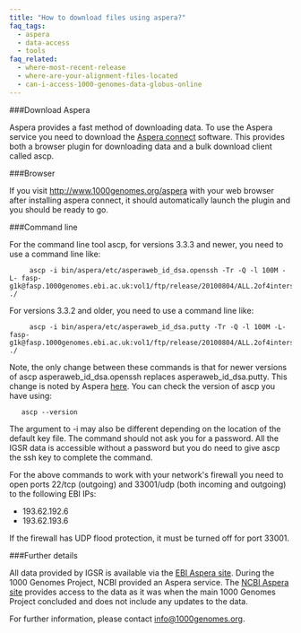 ```yaml
---
title: "How to download files using aspera?"
faq_tags:
  - aspera
  - data-access
  - tools
faq_related:
  - where-most-recent-release
  - where-are-your-alignment-files-located
  - can-i-access-1000-genomes-data-globus-online
---
```


###Download Aspera

Aspera provides a fast method of downloading data. To use the Aspera service you need to download the [Aspera connect](http://asperasoft.com/software/transfer-clients/connect-web-browser-plug-in/) software. This provides both a browser plugin for downloading data and a bulk download client called ascp.

###Browser

If you visit http://www.1000genomes.org/aspera with your web browser after installing
aspera connect, it should automatically launch the plugin and you should be ready to go.

###Command line

For the command line tool ascp, for versions 3.3.3 and newer, you need to use a command line like:

         ascp -i bin/aspera/etc/asperaweb_id_dsa.openssh -Tr -Q -l 100M -L- fasp-g1k@fasp.1000genomes.ebi.ac.uk:vol1/ftp/release/20100804/ALL.2of4intersection.20100804.genotypes.vcf.gz ./

For versions 3.3.2 and older, you need to use a command line like:

         ascp -i bin/aspera/etc/asperaweb_id_dsa.putty -Tr -Q -l 100M -L- fasp-g1k@fasp.1000genomes.ebi.ac.uk:vol1/ftp/release/20100804/ALL.2of4intersection.20100804.genotypes.vcf.gz ./

Note, the only change between these commands is that for newer versions of ascp asperaweb_id_dsa.openssh replaces asperaweb_id_dsa.putty. This change is noted by Aspera [here](https://support.asperasoft.com/entries/38675468-Command-line-ascp-transfer-asking-for-a-passphrase-after-Connect-plugin-upgrade). You can check the version of ascp you have using:

       ascp --version

The argument to -i may also be different depending on the location of the default key file. The command should not ask you for a password. All the IGSR data is accessible without a password but you do need to give ascp the ssh key to complete the command.

For the above commands to work with your network's firewall you need to open ports 22/tcp (outgoing) and 33001/udp (both incoming and outgoing) to the following EBI IPs:

- 193.62.192.6
- 193.62.193.6

If the firewall has UDP flood protection, it must be turned off for port 33001.

###Further details

All data provided by IGSR is available via the [EBI Aspera site](http://www.1000genomes.org/aspera). During the 1000 Genomes Project, NCBI provided an Aspera service. The [NCBI Aspera site](http://www.ncbi.nlm.nih.gov/projects/faspftp/1000genomes/) provides access to the data as it was when the main 1000 Genomes Project concluded and does not include any updates to the data.

For further information, please contact info@1000genomes.org.
